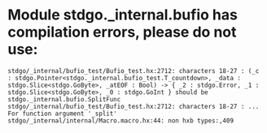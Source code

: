 # Module stdgo._internal.bufio has compilation errors, please do not use:
```
stdgo/_internal/bufio_test/Bufio_test.hx:2712: characters 18-27 : (_c : stdgo.Pointer<stdgo._internal.bufio_test.T_countdown>, _data : stdgo.Slice<stdgo.GoByte>, _atEOF : Bool) -> { _2 : stdgo.Error, _1 : stdgo.Slice<stdgo.GoByte>, _0 : stdgo.GoInt } should be stdgo._internal.bufio.SplitFunc
stdgo/_internal/bufio_test/Bufio_test.hx:2712: characters 18-27 : ... For function argument '_split'
stdgo/_internal/internal/Macro.macro.hx:44: non hxb types:,409

```

